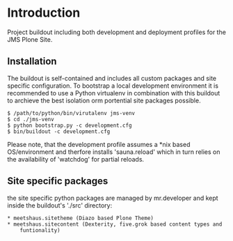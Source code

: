 Introduction
============

Project buildout including both development and deployment profiles for the
JMS Plone Site.

Installation
------------

The buildout is self-contained and includes all custom packages and site
specific configuration. To bootstrap a local development environment it is 
recommended to use a Python virtualenv in combination with this buildout to
archieve the best isolation orm portential site packages possible.

    $ /path/to/python/bin/virutalenv jms-venv
    $ cd ./jms-venv
    $ python bootstrap.py -c development.cfg
    $ bin/buildout -c development.cfg

Please note, that the development profile assumes a *nix based OS/environment
and therfore installs 'sauna.reload' which in turn relies on the availability
of 'watchdog' for partial reloads.


Site specific packages
----------------------

the site specific python packages are managed by mr.developer and kept inside
the buildout's './src' directory:

    * meetshaus.sitetheme (Diazo based Plone Theme)
    * meetshaus.sitecontent (Dexterity, five.grok based content types and
        funtionality)
